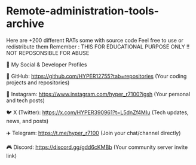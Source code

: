 # Remote-administration-tools-archive
Here are +200 different RATs some with source code 
Feel free to use or redistribute them
Remember : THIS FOR EDUCATIONAL PURPOSE ONLY !! NOT REPOSONSIBLE FOR ABUSE
 
🔗 My Social & Developer Profiles

🐙 GitHub: https://github.com/HYPER12755?tab=repositories
(Your coding projects and repositories)

📸 Instagram: https://www.instagram.com/hyper_r7100?igsh
(Your personal and tech posts)

🐦 X (Twitter): https://x.com/HYPER390961?t=L5dnZf4MIu
(Tech updates, news, and posts)

✈️ Telegram: https://t.me/hyper_r7100
(Join your chat/channel directly)

🎮 Discord: https://discord.gg/gdd6cKMBb
(Your community server invite link)







